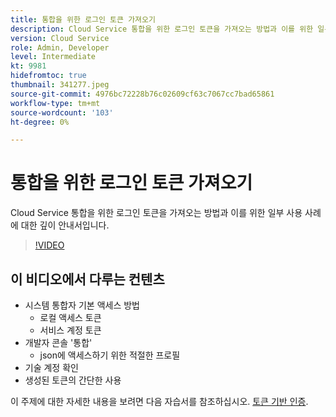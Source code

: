 ```yaml
---
title: 통합을 위한 로그인 토큰 가져오기
description: Cloud Service 통합을 위한 로그인 토큰을 가져오는 방법과 이를 위한 일부 사용 사례에 대한 깊이 안내서입니다.
version: Cloud Service
role: Admin, Developer
level: Intermediate
kt: 9981
hidefromtoc: true
thumbnail: 341277.jpeg
source-git-commit: 4976bc72228b76c02609cf63c7067cc7bad65861
workflow-type: tm+mt
source-wordcount: '103'
ht-degree: 0%

---
```



# 통합을 위한 로그인 토큰 가져오기

Cloud Service 통합을 위한 로그인 토큰을 가져오는 방법과 이를 위한 일부 사용 사례에 대한 깊이 안내서입니다.

>[!VIDEO](https://video.tv.adobe.com/v/341277/?quality=12&learn=on)

## 이 비디오에서 다루는 컨텐츠

+ 시스템 통합자 기본 액세스 방법
   + 로컬 액세스 토큰
   + 서비스 계정 토큰
+ 개발자 콘솔 &#39;통합&#39;
   + json에 액세스하기 위한 적절한 프로필
+ 기술 계정 확인
+ 생성된 토큰의 간단한 사용

이 주제에 대한 자세한 내용을 보려면 다음 자습서를 참조하십시오. [토큰 기반 인증](/help/headless-tutorial/authentication/overview.md).